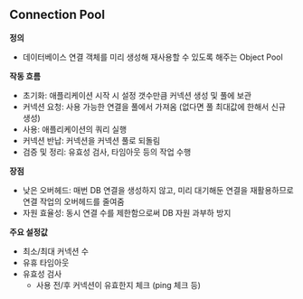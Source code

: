 ## Connection Pool

**정의**

- 데이터베이스 연결 객체를 미리 생성해 재사용할 수 있도록 해주는 Object Pool

**작동 흐름**

- 초기화: 애플리케이션 시작 시 설정 갯수만큼 커넥션 생성 및 풀에 보관
- 커넥션 요청: 사용 가능한 연결을 풀에서 가져옴 (없다면 풀 최대값에 한해서 신규 생성)
- 사용: 애플리케이션의 쿼리 실행
- 커넥션 반납: 커넥션을 커넥션 풀로 되돌림
- 검증 및 정리: 유효성 검사, 타임아웃 등의 작업 수행

**장점**

- 낮은 오버헤드: 매번 DB 연결을 생성하지 않고, 미리 대기해둔 연결을 재활용하므로 연결 작업의 오버헤드를 줄여줌
- 자원 효율성: 동시 연결 수를 제한함으로써 DB 자원 과부하 방지

**주요 설정값**

- 최소/최대 커넥션 수
- 유휴 타임아웃
- 유효성 검사
  - 사용 전/후 커넥션이 유효한지 체크 (ping 체크 등)

